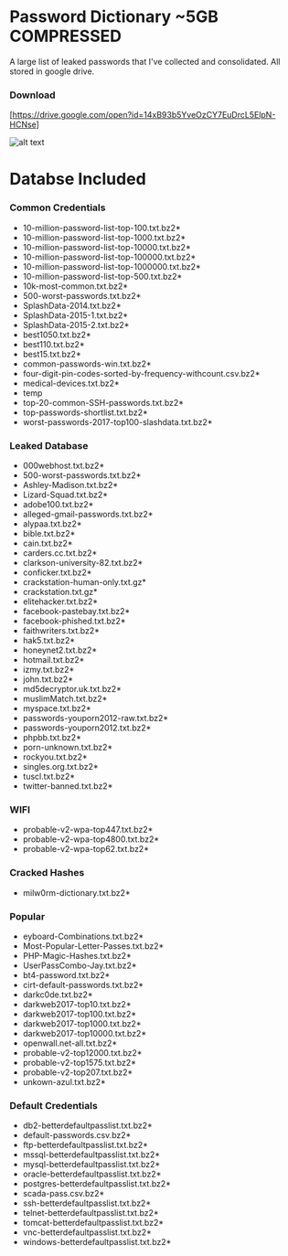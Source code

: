 # Password Dictionary ~5GB  COMPRESSED

A large list of leaked passwords that I've collected and consolidated. All stored in google drive.

### Download

[https://drive.google.com/open?id=14xB93b5YveOzCY7EuDrcL5ElpN-HCNse]

![alt text](https://github.com/yuqian5/PasswordDictionary/blob/master/README-pic.jpg)

# Databse Included

### Common Credentials
* 10-million-password-list-top-100.txt.bz2*
* 10-million-password-list-top-1000.txt.bz2*
* 10-million-password-list-top-10000.txt.bz2*
* 10-million-password-list-top-100000.txt.bz2*
* 10-million-password-list-top-1000000.txt.bz2*
* 10-million-password-list-top-500.txt.bz2*
* 10k-most-common.txt.bz2*
* 500-worst-passwords.txt.bz2*
* SplashData-2014.txt.bz2*
* SplashData-2015-1.txt.bz2*
* SplashData-2015-2.txt.bz2*
* best1050.txt.bz2*
* best110.txt.bz2*
* best15.txt.bz2*
* common-passwords-win.txt.bz2*
* four-digit-pin-codes-sorted-by-frequency-withcount.csv.bz2*
* medical-devices.txt.bz2*
* temp
* top-20-common-SSH-passwords.txt.bz2*
* top-passwords-shortlist.txt.bz2*
* worst-passwords-2017-top100-slashdata.txt.bz2*

### Leaked Database
* 000webhost.txt.bz2*
* 500-worst-passwords.txt.bz2*
* Ashley-Madison.txt.bz2*
* Lizard-Squad.txt.bz2*
* adobe100.txt.bz2*
* alleged-gmail-passwords.txt.bz2*
* alypaa.txt.bz2*
* bible.txt.bz2*
* cain.txt.bz2*
* carders.cc.txt.bz2*
* clarkson-university-82.txt.bz2*
* conficker.txt.bz2*
* crackstation-human-only.txt.gz*
* crackstation.txt.gz*
* elitehacker.txt.bz2*
* facebook-pastebay.txt.bz2*
* facebook-phished.txt.bz2*
* faithwriters.txt.bz2*
* hak5.txt.bz2*
* honeynet2.txt.bz2*
* hotmail.txt.bz2*
* izmy.txt.bz2*
* john.txt.bz2*
* md5decryptor.uk.txt.bz2*
* muslimMatch.txt.bz2*
* myspace.txt.bz2*
* passwords-youporn2012-raw.txt.bz2*
* passwords-youporn2012.txt.bz2*
* phpbb.txt.bz2*
* porn-unknown.txt.bz2*
* rockyou.txt.bz2*
* singles.org.txt.bz2*
* tuscl.txt.bz2*
* twitter-banned.txt.bz2*

### WIFI
* probable-v2-wpa-top447.txt.bz2*
* probable-v2-wpa-top4800.txt.bz2*
* probable-v2-wpa-top62.txt.bz2*

### Cracked Hashes
* milw0rm-dictionary.txt.bz2*

### Popular
* eyboard-Combinations.txt.bz2*
* Most-Popular-Letter-Passes.txt.bz2*
* PHP-Magic-Hashes.txt.bz2*
* UserPassCombo-Jay.txt.bz2*
* bt4-password.txt.bz2*
* cirt-default-passwords.txt.bz2*
* darkc0de.txt.bz2*
* darkweb2017-top10.txt.bz2*
* darkweb2017-top100.txt.bz2*
* darkweb2017-top1000.txt.bz2*
* darkweb2017-top10000.txt.bz2*
* openwall.net-all.txt.bz2*
* probable-v2-top12000.txt.bz2*
* probable-v2-top1575.txt.bz2*
* probable-v2-top207.txt.bz2*
* unkown-azul.txt.bz2*

### Default Credentials
* db2-betterdefaultpasslist.txt.bz2*
* default-passwords.csv.bz2*
* ftp-betterdefaultpasslist.txt.bz2*
* mssql-betterdefaultpasslist.txt.bz2*
* mysql-betterdefaultpasslist.txt.bz2*
* oracle-betterdefaultpasslist.txt.bz2*
* postgres-betterdefaultpasslist.txt.bz2*
* scada-pass.csv.bz2*
* ssh-betterdefaultpasslist.txt.bz2*
* telnet-betterdefaultpasslist.txt.bz2*
* tomcat-betterdefaultpasslist.txt.bz2*
* vnc-betterdefaultpasslist.txt.bz2*
* windows-betterdefaultpasslist.txt.bz2*

